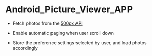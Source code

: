 # Android_Picture_Viewer_APP

* Fetch photos from the [500px API](https://github.com/500px/api-documentation)

* Enable automatic paging when user scroll down

* Store the preference settings selected by user, and load photos accordingly
